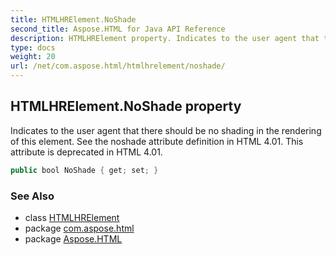 ```yaml
---
title: HTMLHRElement.NoShade
second_title: Aspose.HTML for Java API Reference
description: HTMLHRElement property. Indicates to the user agent that there should be no shading in the rendering of this element. See the noshade attribute definition in HTML 4.01. This attribute is deprecated in HTML 4.01
type: docs
weight: 20
url: /net/com.aspose.html/htmlhrelement/noshade/
---
```

## HTMLHRElement.NoShade property

Indicates to the user agent that there should be no shading in the rendering of this element. See the noshade attribute definition in HTML 4.01. This attribute is deprecated in HTML 4.01.

```java
public bool NoShade { get; set; }
```

### See Also

* class [HTMLHRElement](../)
* package [com.aspose.html](../../htmlhrelement/)
* package [Aspose.HTML](../../../)
